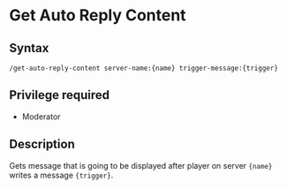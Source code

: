 # Get Auto Reply Content

## Syntax

`/get-auto-reply-content server-name:{name} trigger-message:{trigger}`


## Privilege required

- Moderator

## Description

Gets message that is going to be displayed after player on server `{name}` writes a message `{trigger}`.